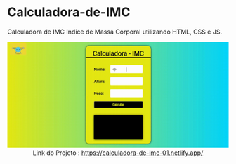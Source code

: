 # Calculadora-de-IMC
Calculadora de IMC Indice de Massa Corporal utilizando HTML, CSS e JS. <br>

<p align="center">
    <img windth="470" src="img/user.gif"

Link do Projeto : https://calculadora-de-imc-01.netlify.app/